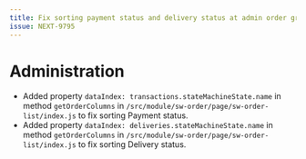 ```yaml
---
title: Fix sorting payment status and delivery status at admin order grid
issue: NEXT-9795
---
```

# Administration
*  Added property `dataIndex: transactions.stateMachineState.name` in method `getOrderColumns` in `/src/module/sw-order/page/sw-order-list/index.js` to fix sorting Payment status.
*  Added property `dataIndex: deliveries.stateMachineState.name` in method `getOrderColumns` in `/src/module/sw-order/page/sw-order-list/index.js` to fix sorting Delivery status.
